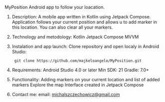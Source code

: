 MyPosition
    Android app to follow your loacation.

1. Description:
     A mobile app written in Kotlin using Jetpack Compose. Application follows your current position and allows u to add marker in this location. You can also clear all your markers.

3. Technology and metodology:
     Kotlin
     Jetpack Compose
     MVVM

4. Instalation and app launch:
     Clone repository and open localy in Android Studio:

        git clone https://github.com/majkeloangelo/MyPosition.git
        
5. Requirements:
     Android Studio 4.0 or later
     Min SDK: 21
     Gradle: 7.0+

6. Functionality:
      Adding markers on your current location and list of added markers
      Explore the map
      Interface created in Jetpack Compose

7. Contact me:
      email: michalszczechowicz@gmail.com
